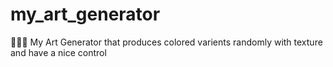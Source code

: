 # my_art_generator
🎇🎊🎆 My Art Generator that produces colored varients randomly with texture and have a nice control
